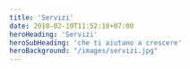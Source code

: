 ```yaml
---
title: 'Servizi'
date: 2018-02-10T11:52:18+07:00
heroHeading: 'Servizi'
heroSubHeading: 'che ti aiutano a crescere'
heroBackground: "/images/servizi.jpg"
---
```

